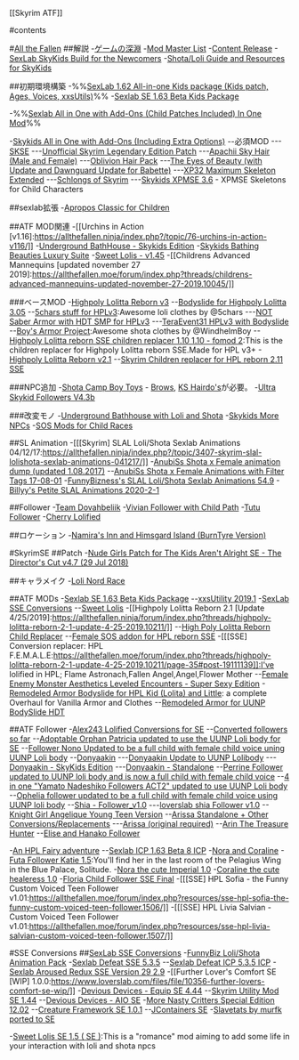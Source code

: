 [[Skyrim ATF]]

#contents

#[All the Fallen](https://allthefallen.ninja/) 
##解説 
-[ゲームの深淵](https://rontarun.wixsite.com/rontarun-game/single-post/2017/03/10/Skyrim-%E3%83%AD%E3%83%AA%E7%B3%BB%E3%82%A8%E3%83%ADMOD%E7%92%B0%E5%A2%83%E6%A7%8B%E7%AF%89%E6%8C%87%E5%8D%97%E3%83%BB%E3%81%8A%E3%81%99%E3%81%99%E3%82%81MOD)
-[Mod Master List](https://allthefallen.ninja/index.php?/topic/36-mod-master-list-051617-read-op-before-posting/)
-[Content Release](https://allthefallen.ninja/index.php?/forum/6-content-releases/)
-[SexLab SkyKids Build for the Newcomers](https://allthefallen.ninja/index.php?/topic/5549-sexlab-skykids-build-for-the-newcomers/)
-[Shota/Loli Guide and Resources for SkyKids](https://allthefallen.ninja/index.php?/topic/2696-shotaloli-guide-and-resources-for-skykids/)

##初期環境構築 
-%%[SexLab 1.62 All-in-one Kids package (Kids patch, Ages, Voices, xxsUtils)](https://allthefallen.ninja/index.php?/topic/3377-sexlab-162-all-in-one-kids-package-kids-patch-ages-voices-xxsutils/)%%
-[Sexlab SE 1.63 Beta Kids Package](https://allthefallen.moe/forum/index.php?threads/sexlab-se-1-63-beta-kids-package.9522/)

-%%[Sexlab All in One with Add-Ons (Child Patches Included) In One Mod](https://allthefallen.ninja/index.php?/topic/6589-sexlab-all-in-one-with-add-ons-child-patches-included-in-one-mod/)%%

-[Skykids All in One with Add-Ons (Including Extra Options)](https://allthefallen.ninja/index.php?/topic/6603-skykids-all-in-one-with-add-ons-including-extra-options/)
--必須MOD
---[SKSE](http://skse.silverlock.org/)
---[Unofficial Skyrim Legendary Edition Patch](http://www.nexusmods.com/skyrim/mods/71214/?)
---[Apachii Sky Hair (Male and Female)](http://www.nexusmods.com/skyrim/mods/10168/?)
---[Oblivion Hair Pack](https://www.nexusmods.com/skyrim/mods/22598/?)
---[The Eyes of Beauty (with Update and Dawnguard Update for Babette)](http://www.nexusmods.com/skyrim/mods/13722/?)
---[XP32 Maximum Skeleton Extended](http://www.nexusmods.com/skyrim/mods/68000/?)
---[Schlongs of Skyrim](http://www.loverslab.com/files/file/498-sos-schlongs-of-skyrim/)
---[Skykids XPMSE 3.6](https://allthefallen.ninja/index.php?/topic/164-skyrim-xpmse-skeletons-for-child-characters/) - XPMSE Skeletons for Child Characters

##sexlab拡張 
-[Apropos Classic for Children](https://allthefallen.ninja/forum/index.php?threads/apropos-classic-for-children-updated-03-09-2017-patch-03-v2.48/)

##ATF MOD関連 
-[[Urchins in Action [v1.16]:https://allthefallen.ninja/index.php?/topic/76-urchins-in-action-v116/]]
-[Underground BathHouse - Skykids Edition](https://allthefallen.ninja/index.php?/topic/605-underground-bathhouse-skykids-edition/)
-[Skykids Bathing Beauties Luxury Suite](https://allthefallen.ninja/index.php?/files/file/16-skykids-bathing-beauties-luxury-suite/)
-[Sweet Lolis - v1.45](https://allthefallen.ninja/index.php?/topic/1958-sweet-lolis-v145/)
-[[Childrens Advanced Mannequins [updated november 27 2019]:https://allthefallen.moe/forum/index.php?threads/childrens-advanced-mannequins-updated-november-27-2019.10045/]]

###ベースMOD 
-[Highpoly Lolitta Reborn v3](https://allthefallen.moe/forum/index.php?threads/highpoly-lolitta-reborn-3-05-update-august-09-2020.10211/)
--[Bodyslide for Highpoly Lolitta 3.05​](https://allthefallen.moe/forum/index.php?resources/bodyslide-for-highpoly-lolitta.1482/)
--[5chars stuff for HPLv3](https://allthefallen.moe/forum/index.php?threads/highpoly-lolitta-reborn-3-04-update-may-22-2020.10211/post-19242873):Awesome loli clothes by @5chars
---[NOT Saber Armor with HDT SMP for HPLv3](https://allthefallen.moe/forum/index.php?threads/highpoly-lolitta-reborn-3-05-update-august-09-2020.10211/page-94#post-19242873)
---[TeraEvent31 HPLv3 with Bodyslide](https://allthefallen.moe/forum/index.php?threads/highpoly-lolitta-reborn-3-05-update-august-09-2020.10211/page-94#post-19242873)
--[Boy's Armor Project](https://allthefallen.moe/forum/index.php?threads/boys-armor-project-armor-clothes-and-accessories-for-hpl-teen-boys-update-9-10-20.17573/):Awesome shota clothes by @WindhelmBoy
--[Highpoly Lolitta reborn SSE children replacer 1.10 1.10 - fomod 2](https://allthefallen.moe/forum/index.php?resources/highpoly-lolitta-reborn-sse-children-replacer-1-10.1498/):This is the children replacer for Highpoly Lolitta reborn SSE.Made for HPL v3+
-[Highpoly Lolitta Reborn v2.1](https://allthefallen.moe/forum/index.php?threads/highpoly-lolitta-reborn-2-1-update-4-25-2019.10211/)
--[Skyrim Children replacer for HPL reborn 2.11 SSE](https://allthefallen.moe/forum/index.php?threads/high-poly-lolitta-reborn-child-replacer.10420/page-2#post-19046113)

###NPC追加 
-[Shota Camp Boy Toys](https://allthefallen.ninja/index.php?/topic/2696-shotaloli-guide-and-resources-for-skykids/) - [Brows](http://www.nexusmods.com/skyrim/mods/30411/?), [KS Hairdo's](http://www.nexusmods.com/skyrim/mods/68311/?)が必要。
-[Ultra Skykid Followers V4.3b](https://allthefallen.ninja/index.php?/topic/1680-ultra-skykid-followers-v43b/)

###改変モノ 
-[Underground Bathhouse with Loli and Shota](https://allthefallen.ninja/index.php?/topic/2696-shotaloli-guide-and-resources-for-skykids/)
-[Skykids More NPCs](https://allthefallen.ninja/index.php?/topic/2696-shotaloli-guide-and-resources-for-skykids/)
-[SOS Mods for Child Races](https://allthefallen.ninja/index.php?/topic/3-sos-mods-for-child-races/page-7)

##SL Animation 
-[[[Skyrim] SLAL Loli/Shota Sexlab Animations 04/12/17:https://allthefallen.ninja/index.php?/topic/3407-skyrim-slal-lolishota-sexlab-animations-041217/]]
-[AnubiSs Shota x Female animation dump (updated 1.08.2017)](https://allthefallen.ninja/index.php?/topic/4413-anubiss-shota-x-female-animation-dump-updated-1082017/)
--[AnubiSs Shota x Female Animations with Filter Tags 17-08-01](https://allthefallen.ninja/index.php?/files/file/682-anubiss-shota-x-female-animations-with-filter-tags/)
-[FunnyBizness's SLAL Loli/Shota Sexlab Animations 54.9](https://allthefallen.ninja/index.php?/files/file/681-funnybiznesss-slal-lolishota-sexlab-animations/)
-[Billyy's Petite SLAL Animations 2020-2-1](https://allthefallen.moe/forum/index.php?threads/billyys-petite-slal-animations-2020-2-1.11424/)

##Follower 
-[Team Dovahbeliik](https://allthefallen.ninja/index.php?/topic/1892-irinotecans-craptastic-loli-patches-and-other-buggery/page-22#entry194707)
-[Vivian Follower with Child Path](https://allthefallen.ninja/index.php?/topic/6945-vivian-follower-with-child-path/)
-[Tutu Follower](https://allthefallen.ninja/forum/index.php?threads/irinotecans-craptastic-loli-patches-and-other-buggery.1892/)
-[Cherry Lolified](https://allthefallen.ninja/forum/index.php?threads/cherry-lolified.6059/)

##ロケーション 
-[Namira's Inn and Himsgard Island (BurnTyre Version)](https://allthefallen.moe/forum/index.php?threads/namiras-inn-and-himsgard-island-burntyre-version.12929/)

#SkyrimSE 
##Patch 
-[Nude Girls Patch for The Kids Aren't Alright SE - The Director's Cut v4.7 (29 Jul 2018)](https://allthefallen.ninja/forum/index.php?threads/the-kids-arent-alright-se-nude-girls-patch-w-bodyslide-support-beta.9075/)

##キャラメイク 
-[Loli Nord Race](https://mods.allthefallen.ninja/index.php?title=Skyrim_SE#Loli_Nord_Race)

##ATF MODs 
-[Sexlab SE 1.63 Beta Kids Package](https://allthefallen.ninja/forum/index.php?threads/sexlab-se-1-63-beta-kids-package.9522/)
--[xxsUtility 2019.1](https://allthefallen.ninja/forum/index.php?threads/xxsutility-2019-1.10787/)
-[SexLab SSE Conversions](https://allthefallen.ninja/forum/index.php?threads/sexlab-sse-conversions.7204/)
--[Sweet Lolis](https://allthefallen.ninja/forum/index.php?threads/sweet-lolis-v1-45.1958/)
-[[Highpoly Lolitta Reborn 2.1 [Update 4/25/2019]:https://allthefallen.ninja/forum/index.php?threads/highpoly-lolitta-reborn-2-1-update-4-25-2019.10211/]]
--[High Poly Lolitta Reborn Child Replacer](https://allthefallen.ninja/forum/index.php?threads/high-poly-lolitta-reborn-child-replacer.10420/)
--[Female SOS addon for HPL reborn SSE](https://allthefallen.ninja/forum/index.php?threads/highpoly-lolitta-reborn-2-1-update-4-25-2019.10211/page-12#post-19046924)
-[[[SSE] Conversion replacer: HPL F.E.M.A.L.E:https://allthefallen.moe/forum/index.php?threads/highpoly-lolitta-reborn-2-1-update-4-25-2019.10211/page-35#post-19111139]]:I've lolified in HPL; Flame Astronach,Fallen Angel,Angel,Flower Mother
--[Female Enemy Monster Aesthetics Leveled Encounters - Super Sexy Edition](https://www.nexusmods.com/skyrimspecialedition/mods/17089?tab=description)
-[Remodeled Armor Bodyslide for HPL Kid (Lolita) and Little](https://allthefallen.moe/forum/index.php?threads/highpoly-lolitta-reborn-2-1-update-4-25-2019.10211/page-25#post-19060813):
a complete Overhaul for Vanilla Armor and Clothes
--[Remodeled Armor for UUNP BodySlide HDT](https://www.nexusmods.com/skyrim/mods/69562)

##ATF Follower 
-[Alex243 Lolified Conversions for SE](https://allthefallen.ninja/forum/index.php?threads/alex243-lolified-conversions-for-se.5566/#post-178364)
--[Converted followers so far](https://allthefallen.ninja/forum/index.php?threads/alex243-lolified-conversions.5498/)
--[Adoptable Orphan Patricia updated to use the UUNP Loli body for SE](https://allthefallen.ninja/index.php?/topic/5566-alex243-lolified-conversions-for-se/?p=178364)
--[Follower Nono Updated to be a full child with female child voice uning UUNP Loli body](https://allthefallen.ninja/index.php?/topic/5566-alex243-lolified-conversions-for-se/?p=178397)
--[Donyaakin](https://mods.allthefallen.ninja/index.php?title=Followers)
---[Donyaakin Update to UUNP Lolibody](https://allthefallen.ninja/forum/index.php?threads/donyaakin-update-to-uunp-lolibody.4897/)
---[Donyaakin - SkyKids Edition](https://mods.allthefallen.ninja/index.php?title=Followers#Donyaakin_-_SkyKids_Edition)
---[Donyaakin - Standalone](https://mods.allthefallen.ninja/index.php?title=Followers#Donyaakin_-_Standalone)
--[Perrine Follower updated to UUNP loli body and is now a full child with female child voice](https://allthefallen.ninja/forum/index.php?threads/alex243-lolified-conversions-for-se.5566/)
--[4 in one "Yamato Nadeshiko Followers ACT2" updated to use UUNP Loli body](https://allthefallen.ninja/forum/index.php?threads/alex243-lolified-conversions-for-se.5566/)
--[Ophelia follower updated to be a full child with female child voice using UUNP loli body](https://allthefallen.ninja/forum/index.php?threads/alex243-lolified-conversions-for-se.5566/)
--[Shia - Follower_v1.0](https://allthefallen.ninja/forum/index.php?threads/arissa-standalone-other-conversions-replacements.2487/)
---[loverslab shia Follower v1.0](https://www.loverslab.com/topic/43129-shia-follower-for-purpose/?tab=comments#comment-1079237)
--[Knight Girl Angelique Young Teen Version](https://allthefallen.ninja/forum/index.php?threads/arissa-standalone-other-conversions-replacements.2487/#post-104093)
--[Arissa Standalone + Other Conversions/Replacements](https://allthefallen.ninja/forum/index.php?threads/arissa-standalone-other-conversions-replacements.2487/#post-102310)
---[Arissa (original required)](https://www.nexusmods.com/skyrim/mods/53754/?tab=2&navtag=http%3A%2F%2Fwww.nexusmods.com%2Fskyrim%2Fajax%2Fmodfiles%2F%3Fid%3D53754&pUp=1)
--[Arin The Treasure Hunter](https://allthefallen.ninja/forum/index.php?resources/arin-the-treasure-hunter.892/)
--[Elise and Hanako Follower](https://allthefallen.ninja/forum/index.php?threads/elise-and-hanako-follower.6381/)

-[An HPL Fairy adventure](https://allthefallen.moe/forum/index.php?threads/an-hpl-fairy-adventure.13185/)
--[Sexlab ICP 1.63 Beta 8 ICP](https://allthefallen.moe/forum/index.php?resources/sexlab-icp.1346/)
-[Nora and Coraline](https://allthefallen.moe/forum/index.php?threads/highpoly-lolitta-reborn-2-1-update-4-25-2019.10211/#post-19016690)
-[Futa Follower Katie 1.5](https://allthefallen.moe/forum/index.php?resources/futa-follower-katie.1732/):You'll find her in the last room of the Pelagius Wing in the Blue Palace, Solitude.
-[Nora the cute Imperial 1.0](https://allthefallen.moe/forum/index.php?resources/nora-the-cute-imperial.1559/)
-[Coraline the cute healeress 1.0](https://allthefallen.moe/forum/index.php?resources/coraline-the-cute-healeress.1561/)
-[Floria Child Follower SSE Final](https://allthefallen.moe/forum/index.php?resources/floria-child-follower-sse.1340/)
-[[[SSE] HPL Sofia - the Funny Custom Voiced Teen Follower v1.01:https://allthefallen.moe/forum/index.php?resources/sse-hpl-sofia-the-funny-custom-voiced-teen-follower.1506/]]
-[[[SSE] HPL Livia Salvian - Custom Voiced Teen Follower v1.01:https://allthefallen.moe/forum/index.php?resources/sse-hpl-livia-salvian-custom-voiced-teen-follower.1507/]]

#SSE Conversions 
##[SexLab SSE Conversions](https://allthefallen.moe/forum/index.php?threads/sexlab-sse-conversions.7204/) 
-[FunnyBiz Loli/Shota Animation Pack](https://allthefallen.moe/forum/index.php?threads/sexlab-sse-conversions.7204/)
-[Sexlab Defeat SSE 5.3.5](https://www.loverslab.com/files/file/9152-sexlab-defeat-sse/)
--[Sexlab Defeat ICP 5.3.5 ICP](https://allthefallen.moe/forum/index.php?resources/sexlab-defeat-icp.1361/)
-[Sexlab Aroused Redux SSE Version 29 2.9](https://www.loverslab.com/files/file/5482-sexlab-aroused-redux-sse-version-29/)
-[[Further Lover's Comfort SE [WIP] 1.0.0:https://www.loverslab.com/files/file/10356-further-lovers-comfort-se-wip/]]
-[Devious Devices - Equip SE 4.44](https://www.loverslab.com/files/file/10685-devious-devices-equip-se/)
--[Skyrim Utility Mod SE 1.44](https://www.loverslab.com/files/file/10032-skyrim-utility-mod-se/)
--[Devious Devices - AIO SE](https://www.loverslab.com/topic/99700-devious-devices-se-beta/page/54/?tab=comments#comment-2683840)
-[More Nasty Critters Special Edition 12.02](https://www.loverslab.com/files/file/5464-more-nasty-critters-special-edition/)
--[Creature Framework SE 1.0.1](https://www.loverslab.com/files/file/5462-creature-framework-se/)
--[JContainers SE](https://www.nexusmods.com/skyrimspecialedition/mods/16495)
-[Slavetats by murfk ported to SE](https://www.loverslab.com/topic/105555-slavetats-by-murfk-ported-to-se/)

-[Sweet Lolis SE 1.5 ( SE )](https://allthefallen.moe/forum/index.php?resources/sweet-lolis-se.1160/):This is a "romance" mod aiming to add some life in your interaction with loli and shota npcs
